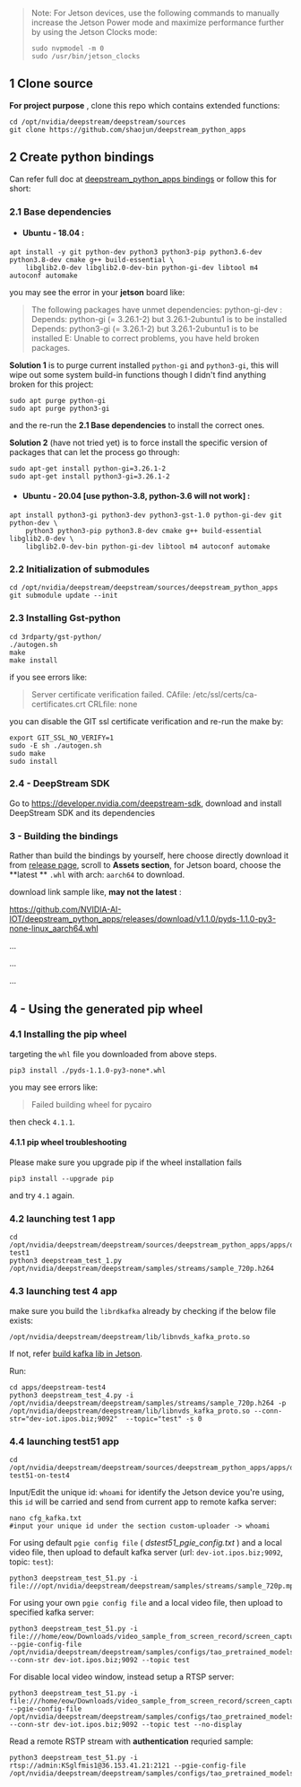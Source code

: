 

> Note: For Jetson devices, use the following commands to manually increase the Jetson Power mode and maximize performance further by using the Jetson Clocks mode:
> 
> 
> ```
> sudo nvpmodel -m 0
> sudo /usr/bin/jetson_clocks
> ```
> 

## 1 Clone source 
**For project purpose** , clone this repo which contains extended functions:
 
```
cd /opt/nvidia/deepstream/deepstream/sources
git clone https://github.com/shaojun/deepstream_python_apps
```

## 2 Create python bindings
Can refer full doc at [deepstream_python_apps bindings](https://github.com/NVIDIA-AI-IOT/deepstream_python_apps/blob/master/bindings/README.md)
or follow this for short:
### 2.1 Base dependencies
- #### Ubuntu - 18.04 :
```
apt install -y git python-dev python3 python3-pip python3.6-dev python3.8-dev cmake g++ build-essential \
    libglib2.0-dev libglib2.0-dev-bin python-gi-dev libtool m4 autoconf automake
```

you may see the error in your  **jetson**  board like:



> The following packages have unmet dependencies:
>  python-gi-dev : Depends: python-gi (= 3.26.1-2) but 3.26.1-2ubuntu1 is to be installed
>                  Depends: python3-gi (= 3.26.1-2) but 3.26.1-2ubuntu1 is to be installed
> E: Unable to correct problems, you have held broken packages.

 **Solution 1**  is to purge current installed `python-gi` and `python3-gi`, this will wipe out some system build-in functions though I didn't find anything broken for this project:


```
sudo apt purge python-gi
sudo apt purge python3-gi
```

and the re-run the  **2.1 Base dependencies** to install the correct ones.

 **Solution 2** (have not tried yet) is to force install the specific version of packages that can let the process go through:


```
sudo apt-get install python-gi=3.26.1-2
sudo apt-get install python3-gi=3.26.1-2
```



- #### Ubuntu - 20.04 [use python-3.8, python-3.6 will not work] :
```
apt install python3-gi python3-dev python3-gst-1.0 python-gi-dev git python-dev \
    python3 python3-pip python3.8-dev cmake g++ build-essential libglib2.0-dev \
    libglib2.0-dev-bin python-gi-dev libtool m4 autoconf automake
```

### 2.2 Initialization of submodules
```
cd /opt/nvidia/deepstream/deepstream/sources/deepstream_python_apps
git submodule update --init
```
### 2.3 Installing Gst-python
```
cd 3rdparty/gst-python/
./autogen.sh
make
make install
```

if you see errors like:


> Server certificate verification failed. CAfile: /etc/ssl/certs/ca-certificates.crt CRLfile: none

you can disable the GIT ssl certificate verification and re-run the make by:

```
export GIT_SSL_NO_VERIFY=1
sudo -E sh ./autogen.sh
sudo make
sudo install
```

### 2.4 - DeepStream SDK

Go to https://developer.nvidia.com/deepstream-sdk, download and install DeepStream SDK and its dependencies

### 3 - Building the bindings

Rather than build the bindings by yourself, here choose directly download it from [release page](https://github.com/NVIDIA-AI-IOT/deepstream_python_apps/releases), scroll to **Assets section**, for Jetson board,  choose the  **latest ** `.whl` with arch: `aarch64` to download.

download link sample like,  **may not the latest** : 

https://github.com/NVIDIA-AI-IOT/deepstream_python_apps/releases/download/v1.1.0/pyds-1.1.0-py3-none-linux_aarch64.whl

...

...

...


## 4 - Using the generated pip wheel

### 4.1 Installing the pip wheel

targeting the `whl` file you downloaded from above steps.

```
pip3 install ./pyds-1.1.0-py3-none*.whl
```
you may see errors like:

> Failed building wheel for pycairo

then check `4.1.1`.

#### 4.1.1 pip wheel troubleshooting
Please make sure you upgrade pip if the wheel installation fails
```
pip3 install --upgrade pip
```
and try `4.1` again.
### 4.2 launching test 1 app
```
cd /opt/nvidia/deepstream/deepstream/sources/deepstream_python_apps/apps/deepstream-test1
python3 deepstream_test_1.py /opt/nvidia/deepstream/deepstream/samples/streams/sample_720p.h264
```
### 4.3 launching test 4 app
make sure you build the `librdkafka` already by checking if the below file exists:
```
/opt/nvidia/deepstream/deepstream/lib/libnvds_kafka_proto.so
```

If not, refer [build kafka lib in Jetson](https://gitee.com/bugslife/open_docs/blob/master/projects/edge/kafka/kafka_dependency_on_Jetson.md).

Run:
```
cd apps/deepstream-test4
python3 deepstream_test_4.py -i /opt/nvidia/deepstream/deepstream/samples/streams/sample_720p.h264 -p /opt/nvidia/deepstream/deepstream/lib/libnvds_kafka_proto.so --conn-str="dev-iot.ipos.biz;9092"  --topic="test" -s 0
```

### 4.4 launching test51 app

```
cd /opt/nvidia/deepstream/deepstream/sources/deepstream_python_apps/apps/deepstream-test51-on-test4
```
Input/Edit the unique id: `whoami` for identify the Jetson device you're using, this `id` will be carried and send from current app to remote kafka server:
```
nano cfg_kafka.txt
#input your unique id under the section custom-uploader -> whoami
``` 
For using default `pgie config file` ( _dstest51_pgie_config.txt_ ) and a local video file, then upload to default kafka server (url: `dev-iot.ipos.biz;9092`, topic: `test`):

```
python3 deepstream_test_51.py -i file:///opt/nvidia/deepstream/deepstream/samples/streams/sample_720p.mp4 
```

For using your own `pgie config file` and a local video file, then upload to specified kafka server:
```
python3 deepstream_test_51.py -i file:///home/eow/Downloads/video_sample_from_screen_record/screen_captured_elemotor_3person_2111241020.mp4 --pgie-config-file /opt/nvidia/deepstream/deepstream/samples/configs/tao_pretrained_models/config_infer_primary_trafficcamnet.txt --conn-str dev-iot.ipos.biz;9092 --topic test 

```

For disable local video window, instead setup a RTSP server:
```
python3 deepstream_test_51.py -i file:///home/eow/Downloads/video_sample_from_screen_record/screen_captured_elemotor_3person_2111241020.mp4 --pgie-config-file /opt/nvidia/deepstream/deepstream/samples/configs/tao_pretrained_models/config_infer_primary_trafficcamnet.txt --conn-str dev-iot.ipos.biz;9092 --topic test --no-display

```

Read a remote RSTP stream with  **authentication**  requried sample:
```
python3 deepstream_test_51.py -i rtsp://admin:KSglfmis1@36.153.41.21:2121 --pgie-config-file /opt/nvidia/deepstream/deepstream/samples/configs/tao_pretrained_models/config_infer_primary_doorsignnet.txt 

```
